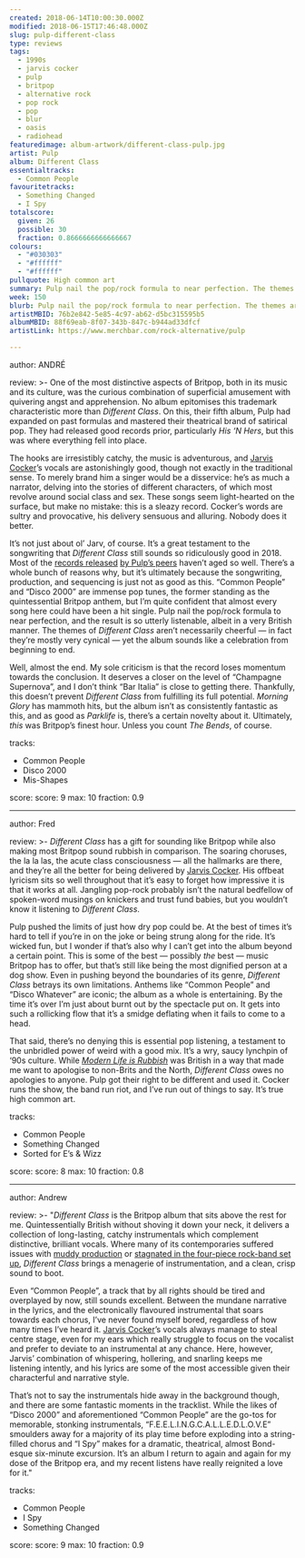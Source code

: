 ```yaml
---
created: 2018-06-14T10:00:30.000Z
modified: 2018-06-15T17:46:48.000Z
slug: pulp-different-class
type: reviews
tags:
  - 1990s
  - jarvis cocker
  - pulp
  - britpop
  - alternative rock
  - pop rock
  - pop
  - blur
  - oasis
  - radiohead
featuredimage: album-artwork/different-class-pulp.jpg
artist: Pulp
album: Different Class
essentialtracks:
  - Common People
favouritetracks:
  - Something Changed
  - I Spy
totalscore:
  given: 26
  possible: 30
  fraction: 0.8666666666666667
colours:
  - "#030303"
  - "#ffffff"
  - "#ffffff"
pullquote: High common art
summary: Pulp nail the pop/rock formula to near perfection. The themes of Different Class aren’t necessarily cheerful — in fact they’re mostly very cynical — yet the album sounds like a celebration from beginning to end.
week: 150
blurb: Pulp nail the pop/rock formula to near perfection. The themes aren’t necessarily cheerful, yet the album sounds like a celebration from beginning to end.
artistMBID: 76b2e842-5e85-4c97-ab62-d5bc315595b5
albumMBID: 88f69eab-8f07-343b-847c-b944ad33dfcf
artistLink: https://www.merchbar.com/rock-alternative/pulp

---
```


author: ANDRÉ

review: >-
  One of the most distinctive aspects of Britpop, both in its music and its culture, was the curious combination of superficial amusement with quivering angst and apprehension. No album epitomises this trademark characteristic more than *Different Class*. On this, their fifth album, Pulp had expanded on past formulas and mastered their theatrical brand of satirical pop. They had released good records prior, particularly *His ‘N Hers*, but this was where everything fell into place. 
  
  The hooks are irresistibly catchy, the music is adventurous, and [Jarvis Cocker](/reviews/jarvis-cocker-jarvis/)’s vocals are astonishingly good, though not exactly in the traditional sense. To merely brand him a singer would be a disservice: he’s as much a narrator, delving into the stories of different characters, of which most revolve around social class and sex. These songs seem light-hearted on the surface, but make no mistake: this is a sleazy record. Cocker’s words are sultry and provocative, his delivery sensuous and alluring. Nobody does it better.

  It’s not just about ol’ Jarv, of course. It’s a great testament to the songwriting that *Different Class* still sounds so ridiculously good in 2018. Most of the [records released](/reviews/blur-modern-life-is-rubbish/) [by Pulp’s peers](/reviews/oasis-definitely-maybe/) haven’t aged so well. There’s a whole bunch of reasons why, but it’s ultimately because the songwriting, production, and sequencing is just not as good as this. “Common People” and “Disco 2000” are immense pop tunes, the former standing as the quintessential Britpop anthem, but I’m quite confident that almost every song here could have been a hit single. Pulp nail the pop/rock formula to near perfection, and the result is so utterly listenable, albeit in a very British manner. The themes of *Different Class* aren’t necessarily cheerful — in fact they’re mostly very cynical — yet the album sounds like a celebration from beginning to end. 
  
  Well, almost the end. My sole criticism is that the record loses momentum towards the conclusion. It deserves a closer on the level of “Champagne Supernova”, and I don’t think “Bar Italia” is close to getting there. Thankfully, this doesn’t prevent *Different Class* from fulfilling its full potential. *Morning Glory* has mammoth hits, but the album isn’t as consistently fantastic as this, and as good as *Parklife* is, there’s a certain novelty about it. Ultimately, *this* was Britpop’s finest hour. Unless you count *The Bends*, of course.

tracks:
  - Common People
  - ­­Disco 2000
  - ­­Mis-Shapes

score:
  score: 9
  max: 10
  fraction: 0.9

---
author: Fred

review: >-
  *Different Class* has a gift for sounding like Britpop while also making most Britpop sound rubbish in comparison. The soaring choruses, the la la las, the acute class consciousness — all the hallmarks are there, and they’re all the better for being delivered by [Jarvis Cocker](/reviews/jarvis-cocker-jarvis/). His offbeat lyricism sits so well throughout that it’s easy to forget how impressive it is that it works at all. Jangling pop-rock probably isn’t the natural bedfellow of spoken-word musings on knickers and trust fund babies, but you wouldn’t know it listening to *Different Class*.

  Pulp pushed the limits of just how dry pop could be. At the best of times it’s hard to tell if you’re in on the joke or being strung along for the ride. It’s wicked fun, but I wonder if that’s also why I can’t get into the album beyond a certain point. This is some of the best — possibly *the* best — music Britpop has to offer, but that’s still like being the most dignified person at a dog show. Even in pushing beyond the boundaries of its genre, *Different Class* betrays its own limitations. Anthems like “Common People” and “Disco Whatever” are iconic; the album as a whole is entertaining. By the time it’s over I’m just about burnt out by the spectacle put on. It gets into such a rollicking flow that it’s a smidge deflating when it fails to come to a head.

  That said, there’s no denying this is essential pop listening, a testament to the unbridled power of weird with a good mix. It’s a wry, saucy lynchpin of ‘90s culture. While [*Modern Life is Rubbish*](/reviews/blur-modern-life-is-rubbish/) was British in a way that made me want to apologise to non-Brits and the North, *Different Class* owes no apologies to anyone. Pulp got their right to be different and used it. Cocker runs the show, the band run riot, and I’ve run out of things to say. It’s true high common art.

tracks:
  - Common People
  - ­­Something Changed
  - ­­Sorted for E’s & Wizz

score:
  score: 8
  max: 10
  fraction: 0.8

---
author: Andrew

review: >-
  "*Different Class* is the Britpop album that sits above the rest for me. Quintessentially British without shoving it down your neck, it delivers a collection of long-lasting, catchy instrumentals which complement distinctive, brilliant vocals. Where many of its contemporaries suffered issues with [muddy production](/reviews/oasis-definitely-maybe/) or [stagnated in the four-piece rock-band set up](/reviews/blur-modern-life-is-rubbish/), *Different Class* brings a menagerie of instrumentation, and a clean, crisp sound to boot. 
  
  Even “Common People”, a track that by all rights should be tired and overplayed by now, still sounds excellent. Between the mundane narrative in the lyrics, and the electronically flavoured instrumental that soars towards each chorus, I’ve never found myself bored, regardless of how many times I’ve heard it. [Jarvis Cocker](/reviews/jarvis-cocker-jarvis/)’s vocals always manage to steal centre stage, even for my ears which really struggle to focus on the vocalist and prefer to deviate to an instrumental at any chance. Here, however, Jarvis’ combination of whispering, hollering, and snarling keeps me listening intently, and his lyrics are some of the most accessible given their characterful and narrative style. 
  
  That’s not to say the instrumentals hide away in the background though, and there are some fantastic moments in the tracklist. While the likes of “Disco 2000” and aforementioned “Common People” are the go-tos for memorable, stonking instrumentals, “F.E.E.L.I.N.G.C.A.L.L.E.D.L.O.V.E” smoulders away for a majority of its play time before exploding into a string-filled chorus and “I Spy” makes for a dramatic, theatrical, almost Bond-esque six-minute excursion. It’s an album I return to again and again for my dose of the Britpop era, and my recent listens have really reignited a love for it."

tracks:
  - Common People
  - ­­I Spy
  - ­­Something Changed
  
score:
  score: 9
  max: 10
  fraction: 0.9

